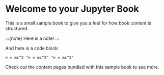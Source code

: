 # Welcome to your Jupyter Book

This is a small sample book to give you a feel for how book content is
structured.

:::{note}
Here is a note!
:::

And here is a code block:

```
e = mc^2 "e = mc^2" "e = mc^2"
```

Check out the content pages bundled with this sample book to see more.
